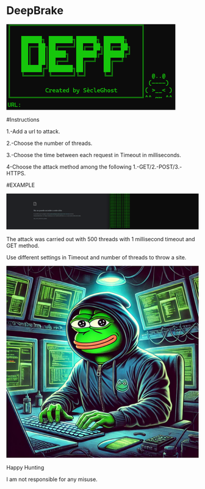 # DeepBrake
![alt text](https://github.com/secleGhost/DeepBrake/blob/b54917d9c538a7e2c39b7db59cc7d525bb5d60c6/image/deep.png)


#Instructions

1.-Add a url to attack.

2.-Choose the number of threads.

3.-Choose the time between each request in Timeout in milliseconds.

4-Choose the attack method among the following 1.-GET/2.-POST/3.-HTTPS.


#EXAMPLE

![alt text](https://github.com/secleGhost/DeepBrake/blob/556955f3279e931892830294ca8e053b701c812d/image/example1.png)

The attack was carried out with 500 threads with 1 millisecond timeout and GET method.

Use different settings in Timeout and number of threads to throw a site.


![alt text](https://github.com/secleGhost/DeepBrake/blob/d0f9e896a09a4a337be227d86e27e472272aa1c1/image/pepe.webp)


Happy Hunting

I am not responsible for any misuse.
